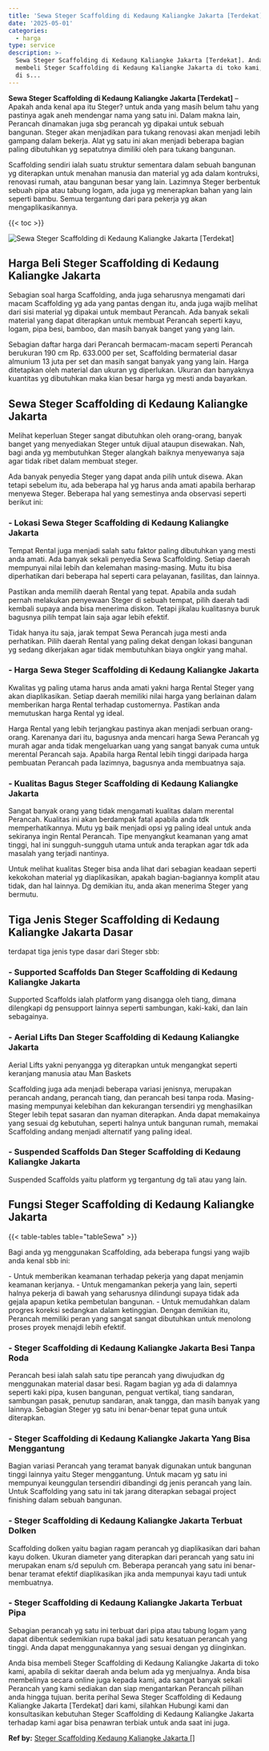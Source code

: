 ```yaml
---
title: 'Sewa Steger Scaffolding di Kedaung Kaliangke Jakarta [Terdekat]'
date: '2025-05-01'
categories:
  - harga
type: service
description: >-
  Sewa Steger Scaffolding di Kedaung Kaliangke Jakarta [Terdekat]. Anda bisa
  membeli Steger Scaffolding di Kedaung Kaliangke Jakarta di toko kami, apabila
  di s...
---
```


**Sewa Steger Scaffolding di Kedaung Kaliangke Jakarta \[Terdekat\]** – Apakah anda kenal apa itu Steger? untuk anda yang masih belum tahu yang pastinya agak aneh mendengar nama yang satu ini. Dalam makna lain, Perancah dinamakan juga sbg perancah yg dipakai untuk sebuah bangunan. Steger akan menjadikan para tukang renovasi akan menjadi lebih gampang dalam bekerja. Alat yg satu ini akan menjadi beberapa bagian paling dibutuhkan yg sepatutnya dimiliki oleh para tukang bangunan.

Scaffolding sendiri ialah suatu struktur sementara dalam sebuah bangunan yg diterapkan untuk menahan manusia dan material yg ada dalam kontruksi, renovasi rumah, atau bangunan besar yang lain. Lazimnya Steger berbentuk sebuah pipa atau tabung logam, ada juga yg menerapkan bahan yang lain seperti bambu. Semua tergantung dari para pekerja yg akan mengaplikasikannya.

{{< toc >}}

![Sewa Steger Scaffolding di Kedaung Kaliangke Jakarta [Terdekat]](/images/sewa-scaffolding-steger-22.png)

## Harga Beli Steger Scaffolding di Kedaung Kaliangke Jakarta

Sebagian soal harga Scaffolding, anda juga seharusnya mengamati dari macam Scaffolding yg ada yang pantas dengan itu, anda juga wajib melihat dari sisi material yg dipakai untuk membaut Perancah. Ada banyak sekali material yang dapat diterapkan untuk membuat Perancah seperti kayu, logam, pipa besi, bamboo, dan masih banyak banget yang yang lain.

Sebagian daftar harga dari Perancah bermacam-macam seperti Perancah berukuran 190 cm Rp. 633.000 per set, Scaffolding bermaterial dasar almunium 13 juta per set dan masih sangat banyak yang yang lain. Harga ditetapkan oleh material dan ukuran yg diperlukan. Ukuran dan banyaknya kuantitas yg dibutuhkan maka kian besar harga yg mesti anda bayarkan.

## Sewa Steger Scaffolding di Kedaung Kaliangke Jakarta

Melihat keperluan Steger sangat dibutuhkan oleh orang-orang, banyak banget yang menyediakan Steger untuk dijual ataupun disewakan. Nah, bagi anda yg membutuhkan Steger alangkah baiknya menyewanya saja agar tidak ribet dalam membuat steger.

Ada banyak penyedia Steger yang dapat anda pilih untuk disewa. Akan tetapi sebelum itu, ada beberapa hal yg harus anda amati apabila berharap menyewa Steger. Beberapa hal yang semestinya anda observasi seperti berikut ini:

### \- Lokasi Sewa Steger Scaffolding di Kedaung Kaliangke Jakarta

Tempat Rental juga menjadi salah satu faktor paling dibutuhkan yang mesti anda amati. Ada banyak sekali penyedia Sewa Scaffolding. Setiap daerah mempunyai nilai lebih dan kelemahan masing-masing. Mutu itu bisa diperhatikan dari beberapa hal seperti cara pelayanan, fasilitas, dan lainnya.

Pastikan anda memilih daerah Rental yang tepat. Apabila anda sudah pernah melakukan penyewaan Steger di sebuah tempat, pilih daerah tadi kembali supaya anda bisa menerima diskon. Tetapi jikalau kualitasnya buruk bagusnya pilih tempat lain saja agar lebih efektif.

Tidak hanya itu saja, jarak tempat Sewa Perancah juga mesti anda perhatikan. Pilih daerah Rental yang paling dekat dengan lokasi bangunan yg sedang dikerjakan agar tidak membutuhkan biaya ongkir yang mahal.

### \- Harga Sewa Steger Scaffolding di Kedaung Kaliangke Jakarta

Kwalitas yg paling utama harus anda amati yakni harga Rental Steger yang akan diaplikasikan. Setiap daerah memiliki nilai harga yang berlainan dalam memberikan harga Rental terhadap customernya. Pastikan anda memutuskan harga Rental yg ideal.

Harga Rental yang lebih terjangkau pastinya akan menjadi serbuan orang-orang. Karenanya dari itu, bagusnya anda mencari harga Sewa Perancah yg murah agar anda tidak mengeluarkan uang yang sangat banyak cuma untuk merental Perancah saja. Apabila harga Rental lebih tinggi daripada harga pembuatan Perancah pada lazimnya, bagusnya anda membuatnya saja.

### \- Kualitas Bagus Steger Scaffolding di Kedaung Kaliangke Jakarta

Sangat banyak orang yang tidak mengamati kualitas dalam merental Perancah. Kualitas ini akan berdampak fatal apabila anda tdk memperhatikannya. Mutu yg baik menjadi opsi yg paling ideal untuk anda sekiranya ingin Rental Perancah. Tipe menyangkut keamanan yang amat tinggi, hal ini sungguh-sungguh utama untuk anda terapkan agar tdk ada masalah yang terjadi nantinya.

Untuk melihat kualitas Steger bisa anda lihat dari sebagian keadaan seperti kekokohan material yg diaplikasikan, apakah bagian-bagiannya komplit atau tidak, dan hal lainnya. Dg demikian itu, anda akan menerima Steger yang bermutu.

## Tiga Jenis Steger Scaffolding di Kedaung Kaliangke Jakarta Dasar

terdapat tiga jenis type dasar dari Steger sbb:

### \- Supported Scaffolds Dan Steger Scaffolding di Kedaung Kaliangke Jakarta

Supported Scaffolds ialah platform yang disangga oleh tiang, dimana dilengkapi dg pensupport lainnya seperti sambungan, kaki-kaki, dan lain sebagainya.

### \- Aerial Lifts Dan Steger Scaffolding di Kedaung Kaliangke Jakarta

Aerial Lifts yakni penyangga yg diterapkan untuk mengangkat seperti keranjang manusia atau Man Baskets

Scaffolding juga ada menjadi beberapa variasi jenisnya, merupakan perancah andang, perancah tiang, dan perancah besi tanpa roda. Masing-masing mempunyai kelebihan dan kekurangan tersendiri yg menghasilkan Steger lebih tepat sasaran dan nyaman diterapkan. Anda dapat memakainya yang sesuai dg kebutuhan, seperti halnya untuk bangunan rumah, memakai Scaffolding andang menjadi alternatif yang paling ideal.

### \- Suspended Scaffolds Dan Steger Scaffolding di Kedaung Kaliangke Jakarta

Suspended Scaffolds yaitu platform yg tergantung dg tali atau yang lain.

## Fungsi Steger Scaffolding di Kedaung Kaliangke Jakarta

{{< table-tables table="tableSewa" >}}

Bagi anda yg menggunakan Scaffolding, ada beberapa fungsi yang wajib anda kenal sbb ini:

\- Untuk memberikan keamanan terhadap pekerja yang dapat menjamin keamanan kerjanya. - Untuk mengamankan pekerja yang lain, seperti halnya pekerja di bawah yang seharusnya dilindungi supaya tidak ada gejala apapun ketika pembetulan bangunan. - Untuk memudahkan dalam progres koreksi sedangkan dalam ketinggian. Dengan demikian itu, Perancah memiliki peran yang sangat sangat dibutuhkan untuk menolong proses proyek menajdi lebih efektif.

### \- Steger Scaffolding di Kedaung Kaliangke Jakarta Besi Tanpa Roda

Perancah besi ialah salah satu tipe perancah yang diwujudkan dg menggunakan material dasar besi. Ragam bagian yg ada di dalamnya seperti kaki pipa, kusen bangunan, penguat vertikal, tiang sandaran, sambungan pasak, penutup sandaran, anak tangga, dan masih banyak yang lainnya. Sebagian Steger yg satu ini benar-benar tepat guna untuk diterapkan.

### \- Steger Scaffolding di Kedaung Kaliangke Jakarta Yang Bisa Menggantung

Bagian variasi Perancah yang teramat banyak digunakan untuk bangunan tinggi lainnya yaitu Steger menggantung. Untuk macam yg satu ini mempunyai keunggulan tersendiri dibandingi dg jenis perancah yang lain. Untuk Scaffolding yang satu ini tak jarang diterapkan sebagai project finishing dalam sebuah bangunan.

### \- Steger Scaffolding di Kedaung Kaliangke Jakarta Terbuat Dolken

Scaffolding dolken yaitu bagian ragam perancah yg diaplikasikan dari bahan kayu dolken. Ukuran diameter yang diterapkan dari perancah yang satu ini merupakan enam s/d sepuluh cm. Beberapa perancah yang satu ini benar-benar teramat efektif diaplikasikan jika anda mempunyai kayu tadi untuk membuatnya.

### \- Steger Scaffolding di Kedaung Kaliangke Jakarta Terbuat Pipa

Sebagian perancah yg satu ini terbuat dari pipa atau tabung logam yang dapat dibentuk sedemikian rupa bakal jadi satu kesatuan perancah yang tinggi. Anda dapat menggunakannya yang sesuai dengan yg diinginkan.

Anda bisa membeli Steger Scaffolding di Kedaung Kaliangke Jakarta di toko kami, apabila di sekitar daerah anda belum ada yg menjualnya. Anda bisa membelinya secara online juga kepada kami, ada sangat banyak sekali Perancah yang kami sediakan dan siap mengantarkan Perancah pilihan anda hingga tujuan. berita perihal Sewa Steger Scaffolding di Kedaung Kaliangke Jakarta \[Terdekat\] dari kami, silahkan Hubungi kami dan konsultasikan kebutuhan Steger Scaffolding di Kedaung Kaliangke Jakarta terhadap kami agar bisa penawran terbiak untuk anda saat ini juga.

**Ref by:** [Steger Scaffolding Kedaung Kaliangke Jakarta []](https://id.wikipedia.org/wiki/Steger)
